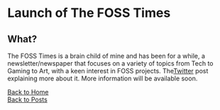 # **Launch of The FOSS Times**
## What?
The FOSS Times is a brain child of mine and has been for a while, a newsletter/newspaper that focuses on a variety of topics from Tech to Gaming to Art, with a keen interest in FOSS projects.
The<a href="https://twitter.com/The_LinuxGamer/status/1540035475649576963?s=20&t=aMszE7IxdGiaJT7hkTNMvg">Twitter</a> post explaining more about it. More information will be available soon.

<a href="https://linux-gamer.github.io">Back to Home</a>
<br>
<a href="https://linux-gamer.github.io/posts">Back to Posts</a>
